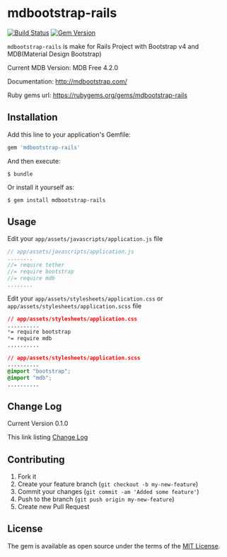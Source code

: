 
# mdbootstrap-rails
[![Build
Status](https://travis-ci.org/ggomagundan/mdbootstrap-rails.svg?branch=master)](https://travis-ci.org/ggomagundan/mdbootstrap-rails)
[![Gem
Version](https://badge.fury.io/rb/mdbootstrap-rails.svg)](https://badge.fury.io/rb/mdbootstrap-rails)

`mdbootstrap-rails` is make for Rails Project with Bootstrap v4 and
MDB(Material Design Bootstrap) 

Current MDB Version: MDB Free 4.2.0

Documentation:
http://mdbootstrap.com/



Ruby gems url: https://rubygems.org/gems/mdbootstrap-rails


## Installation

Add this line to your application's Gemfile:

```ruby
gem 'mdbootstrap-rails'
```

And then execute:

    $ bundle

Or install it yourself as:

    $ gem install mdbootstrap-rails

## Usage

Edit your `app/assets/javascripts/application.js` file
```javascript
// app/assets/javascripts/application.js
........
//= require tether
//= require bootstrap
//= require mdb
........

```

Edit your `app/assets/stylesheets/application.css` or `app/assets/stylesheets/application.scss` file
```css
// app/assets/stylesheets/application.css
..........
*= require bootstrap
*= require mdb
..........

// app/assets/stylesheets/application.scss
..........
@import "bootstrap";
@import "mdb";
..........
```

## Change Log

Current Version 0.1.0

This link listing [Change
Log](https://github.com/ggomagundan/mdbootstrap-rails/blob/master/CHANGE_LOG.md)

## Contributing

1. Fork it
2. Create your feature branch (`git checkout -b my-new-feature`)
3. Commit your changes (`git commit -am 'Added some feature'`)
4. Push to the branch (`git push origin my-new-feature`)
5. Create new Pull Request


## License

The gem is available as open source under the terms of the [MIT
License](http://opensource.org/licenses/MIT).

